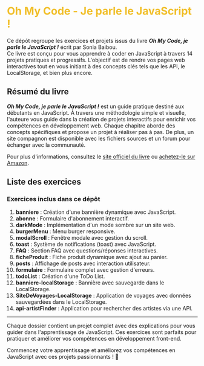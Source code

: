 <h1 style="color: #f1bf2a;">Oh My Code - Je parle le JavaScript !</h1>

Ce dépôt regroupe les exercices et projets issus du livre **_*Oh My Code, je parle le JavaScript !*_** écrit par Sonia Baibou.  
Ce livre est conçu pour vous apprendre à coder en JavaScript à travers 14 projets pratiques et progressifs. L'objectif est de rendre vos pages web interactives tout en vous initiant à des concepts clés tels que les API, le LocalStorage, et bien plus encore.

## Résumé du livre

**_*Oh My Code, je parle le JavaScript !*_** est un guide pratique destiné aux débutants en JavaScript. À travers une méthodologie simple et visuelle, l'auteure vous guide dans la création de projets interactifs pour enrichir vos compétences en développement web. Chaque chapitre aborde des concepts spécifiques et propose un projet à réaliser pas à pas. De plus, un site compagnon est disponible avec les fichiers sources et un forum pour échanger avec la communauté.

Pour plus d'informations, consultez le [site officiel du livre](https://ohmycode.io/ohmycode-javascript-le-livre/) ou [achetez-le sur Amazon](https://amzn.eu/d/j0M1oF9).

## Liste des exercices

### Exercices inclus dans ce dépôt

1. **banniere** : Création d'une bannière dynamique avec JavaScript.
2. **abonne** : Formulaire d'abonnement interactif.
3. **darkMode** : Implémentation d'un mode sombre sur un site web.
4. **burgerMenu** : Menu burger responsive.
5. **modalScroll** : Fenêtre modale avec gestion du scroll.
6. **toast** : Système de notifications (toast) avec JavaScript.
7. **FAQ** : Section FAQ avec questions/réponses interactives.
8. **ficheProduit** : Fiche produit dynamique avec ajout au panier.
9. **posts** : Affichage de posts avec interaction utilisateur.
10. **formulaire** : Formulaire complet avec gestion d'erreurs.
11. **todoList** : Création d'une ToDo List.
12. **banniere-localStorage** : Bannière avec sauvegarde dans le LocalStorage.
13. **SiteDeVoyages-LocalStorage** : Application de voyages avec données sauvegardées dans le LocalStorage.
14. **api-artistFinder** : Application pour rechercher des artistes via une API.

---

Chaque dossier contient un projet complet avec des explications pour vous guider dans l'apprentissage de JavaScript. Ces exercices sont parfaits pour pratiquer et améliorer vos compétences en développement front-end.

Commencez votre apprentissage et améliorez vos compétences en JavaScript avec ces projets passionnants ! 🚀
